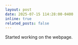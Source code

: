 ```yaml
---
layout: post
date: 2025-07-15 114:28:00-0400
inline: true
related_posts: false
---
```


Started working on the webpage.
